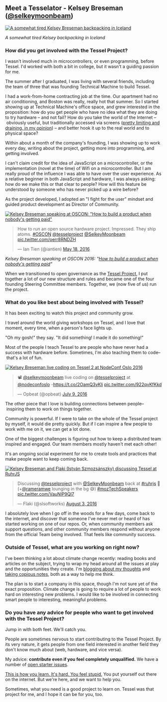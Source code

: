 ## Meet a Tesselator - Kelsey Breseman ([@selkeymoonbeam](https://twitter.com/selkeymoonbeam))

[![A somewhat tired Kelsey Breseman backpacking in Iceland](https://scontent-sjc2-1.cdninstagram.com/t51.2885-15/s750x750/sh0.08/e35/13712214_1787472584831211_2137166079_n.jpg?ig_cache_key=MTMwNTIyODMyMzI4MjE3Mjk0NQ%3D%3D.2)](https://www.instagram.com/p/BIdGj6gAzwR/?taken-by=kooshtakah)

*A somewhat tired Kelsey backpacking in Iceland*

### How did you get involved with the Tessel Project?

I wasn't involved much in microcontrollers, or even programming, before Tessel. I'd worked with both a bit in college, but it wasn't a guiding passion for me.

The summer after I graduated, I was living with several friends, including the team of three that was founding Technical Machine to build Tessel.

I had a work-from-home contracting job at the time. Our apartment had no air conditioning, and Boston was really, really hot that summer. So I started showing up at Technical Machine's office space, and grew interested in the proposition: how do you get people who have no idea what they are doing to try hardware – and not fail? How do you take the world of the Internet – obviously useful, but traditionally accessed via screens ([pretty limiting and draining, in my opinion](https://www.youtube.com/watch?v=LdATa51ejgM)) – and better hook it up to the real world and to physical space?

Within about a month of the company's founding, I was showing up to work every day, writing about the project, getting more into programming, and getting involved.

I can't claim credit for the idea of JavaScript on a microcontroller, or the implementation (novel at the time) of Wifi on a microcontroller. But I am really proud of the influence I was able to have over the user experience. As a relative beginner in both JavaScript and hardware, I was always asking: how do we make this or that clear to people? How will this feature be understood by someone who has never picked up a wire before?

As the project developed, I adopted an "I fight for the user" mindset and guided product development as Director of Community.

[![Kelsey Breseman speaking at OSCON: "How to build a product when nobody's getting paid"](https://pbs.twimg.com/media/CiwzrmBUgAIQPoR.jpg)](https://twitter.com/iantien/status/733017667737542656)
<blockquote class="twitter-tweet" data-lang="en"><p lang="en" dir="ltr">How to run an open source hardware project. Impressed. They ship atoms. <a href="https://twitter.com/hashtag/OSCON?src=hash">#OSCON</a> <a href="https://twitter.com/tesselproject">@tesselproject</a> <a href="https://twitter.com/SelkeyMoonbeam">@SelkeyMoonbeam</a> <a href="https://t.co/oerr8RNDZH">pic.twitter.com/oerr8RNDZH</a></p>&mdash; Ian Tien (@iantien) <a href="https://twitter.com/iantien/status/733017667737542656">May 18, 2016</a></blockquote>
<script async src="//platform.twitter.com/widgets.js" charset="utf-8"></script>

*Kelsey Breseman speaking at OSCON 2016: "[How to build a product when nobody's getting paid](https://docs.google.com/presentation/d/1HQeZ4RD5dA-HyaxYqidEh0_l8ninvsoEdui5RW42-yQ/edit?usp=sharing)"*

When we transitioned to open governance as the [Tessel Project](https://github.com/tessel/project), I put together a lot of our new structure and rules and became one of the four founding Steering Committee members. Together, we (now five of us) run the project.


### What do you like best about being involved with Tessel?

It has been exciting to watch this project and community grow.

I travel around the world giving workshops on Tessel, and I love that moment, every time, when a person's face lights up.

"Oh my gosh!" they say. "It did something! I made it do something!"

Most of the people I teach Tessel to are people who have never had a success with hardware before. Sometimes, I'm also teaching them to code– that's a lot of fun.

[![Kelsey Breseman live coding on Tessel 2 at NodeConf Oslo 2016](https://pbs.twimg.com/media/Cm6xVJmWcAAImg7.jpg)](https://twitter.com/opbeat/status/751733168500334592/photo/1)
<blockquote class="twitter-tweet" data-lang="en"><p lang="en" dir="ltr">📽 <a href="https://twitter.com/SelkeyMoonbeam">@selkeymoonbeam</a> live coding on <a href="https://twitter.com/tesselproject">@tesselproject</a> at <a href="https://twitter.com/nodeconfoslo">@nodeconfoslo</a> -<a href="https://t.co/2OamQ3vKli">https://t.co/2OamQ3vKli</a> <a href="https://t.co/922qvKfKkd">pic.twitter.com/922qvKfKkd</a></p>&mdash; Opbeat (@opbeat) <a href="https://twitter.com/opbeat/status/751733168500334592">July 9, 2016</a></blockquote>
<script async src="//platform.twitter.com/widgets.js" charset="utf-8"></script>

The other piece that I love is building connections between people– inspiring them to work on things together.

Community is powerful. If I were to take on the whole of the Tessel project by myself, it would die pretty quickly. But if I can inspire a few people to work with me on it, we can get a lot done.

One of the biggest challenges is figuring out how to keep a distributed team inspired and engaged. Our team members mostly haven't met each other!

It's an ongoing social experiment for me to create tools and practices that make people want to keep coming back.

[![Kelsey Breseman and Flaki (István Szmozsánszky) discussing Tessel at RuhrJS](https://pbs.twimg.com/media/Co7RWviWIAAzUvt.jpg)](https://twitter.com/slsoftworks/status/760776800339451904/photo/1)
<blockquote class="twitter-tweet" data-lang="en"><p lang="en" dir="ltr">Discussing <a href="https://twitter.com/tesselproject">@tesselproject</a> with <a href="https://twitter.com/SelkeyMoonbeam">@SelkeyMoonbeam</a> back at <a href="https://twitter.com/hashtag/ruhrjs?src=hash">#ruhrjs</a> 🦄<br>(+<a href="https://twitter.com/rameramwe">@rameramwe</a> lounging in the bg 😅) <a href="https://twitter.com/hashtag/mozTechSpeakers?src=hash">#mozTechSpeakers</a> <a href="https://t.co/VauNlP9QI7">pic.twitter.com/VauNlP9QI7</a></p>&mdash; Flaki (@slsoftworks) <a href="https://twitter.com/slsoftworks/status/760776800339451904">August 3, 2016</a></blockquote>
<script async src="//platform.twitter.com/widgets.js" charset="utf-8"></script>

I absolutely love when I go off in the woods for a few days, come back to the internet, and discover that someone I've never met or heard of has started working on one of our repos. Or, when community members ask support questions, and other community members respond without anyone from the official Team being involved. That feels like community success.


### Outside of Tessel, what are you working on right now?

I've been thinking a lot about climate change recently: reading books and articles on the subject, trying to wrap my head around all the issues at play and the opportunities they create. I'm [blogging about my thoughts](http://meaninglite.tumblr.com/) and [taking copious notes](https://frijol.gitbooks.io/climate-change/content/), both as a way to help me think.

The plan is to start a company in this space, though I'm not sure yet of the exact proposition. Climate change is going to require a lot of people to work hard on interesting new problems. I would like to be involved in connecting smart people to interesting, meaningful problems.

### Do you have any advice for people who want to get involved with the Tessel Project?

Jump in with both feet. We'll catch you.

People are sometimes nervous to start contributing to the Tessel Project. By its very nature, it gets people from one field interested in another field they don't know much about (web, hardware, and vice versa).

My advice: **contribute even if you feel completely unqualified.** We have a number of [open starter issues](https://github.com/tessel/t2-cli/issues?q=is%3Aopen+is%3Aissue+label%3Acontribution-starter).

[This is how you learn. It's hard. You feel stupid.](https://medium.com/@SelkeyMoonbeam/theres-this-weird-thing-about-programming-aac366676f16#.yjcfixfrb) You put yourself out there on the internet. But we're here, and we want to help you.

Sometimes, what you need is a good project to learn on. Tessel was that project for me, and I hope it can be for you, too.
